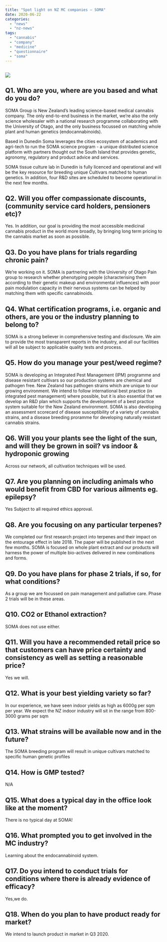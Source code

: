 ```yaml
---
title: "Spot light on NZ MC companies – SOMA"
date: 2020-06-22
categories: 
  - "news"
  - "nz-news"
tags: 
  - "cannabis"
  - "company"
  - "medicine"
  - "questionnaire"
  - "soma"
---
```


## ![](/wp-content/uploads/2022/04/soma-logo.png)

## Q1. Who are you, where are you based and what do you do?

SOMA Group is New Zealand’s leading science-based medical cannabis company. The only end-to-end business in the market, we’re also the only science wholesaler with a national research programme collaborating with the University of Otago, and the only business focussed on matching whole plant and human genetics (endocannabinoids).

Based in Dunedin Soma leverages the cities ecosystem of academics and agri-tech to run the SOMA science program - a unique distributed science platform with partners thought out the South Island that provides genetic, agronomy, regulatory and product advice and services.

SOMA tissue culture lab in Dunedin is fully licenced and operational and will be the key resource for breeding unique Cultivars matched to human genetics. In addition, four R&D sites are scheduled to become operational in the next few months.

## Q2. Will you offer compassionate discounts, (community service card holders, pensioners etc)?

Yes. In addition, our goal is providing the most accessible medicinal cannabis product in the world more broadly, by bringing long term pricing to the cannabis market as soon as possible.

## Q3. Do you have plans for trials regarding chronic pain?

We’re working on it. SOMA is partnering with the University of Otago Pain group to research whether phenotyping people (characterising them according to their genetic makeup and environmental influences) with poor pain modulation capacity in their nervous systems can be helped by matching them with specific cannabinoids.

## Q4. What certification programs, i.e. organic and others, are you or the industry planning to belong to?

SOMA is a strong believer in comprehensive testing and disclosure. We aim to provide the most transparent reports in the industry, and all our facilities will all be subject to applicable quality tests and process.

## Q5. How do you manage your pest/weed regime?

SOMA is developing an Integrated Pest Management (IPM) programme and disease resistant cultivars so our production systems are chemical and pathogen free. New Zealand has pathogen strains which are unique to our growing environment. We intend to follow international best practice (in integrated pest management) where possible, but it is also essential that we develop an R&D plan which supports the development of a best practice system suitable for the New Zealand environment. SOMA is also developing an assessment scorecard of disease susceptibility of a variety of cannabis strains, and a disease breeding proramme for developing naturally resistant cannabis strains.

## Q6. Will you your plants see the light of the sun, and will they be grown in soil? vs indoor & hydroponic growing

Across our network, all cultivation techniques will be used.

## Q7. Are you planning on including animals who would benefit from CBD for various ailments eg. epilepsy?

Yes Subject to all required ethics approval.

## Q8. Are you focusing on any particular terpenes?

We completed our first research project into terpenes and their impact on the entourage effect in late 2018. The paper will be published in the next few months. SOMA is focused on whole plant extract and our products will harness the power of multiple bio-actives delivered in new combinations and forms.

## Q9. Do you have plans for phase 2 trials, if so, for what conditions?

As a group we are focussed on pain management and palliative care. Phase 2 trials will be in these areas.

## Q10. CO2 or Ethanol extraction?

SOMA does not use either.

## Q11. Will you have a recommended retail price so that customers can have price certainty and consistency as well as setting a reasonable price?

Yes we will.

## Q12. What is your best yielding variety so far?

In our experience, we have seen indoor yields as high as 6000g per sqm per year. We expect the NZ indoor industry will sit in the range from 800-3000 grams per sqm

## Q13. What strains will be available now and in the future?

The SOMA breeding program will result in unique cultivars matched to specific human genetic profiles

## Q14. How is GMP tested?

N/A

## Q15. What does a typical day in the office look like at the moment?

There is no typical day at SOMA!

## Q16. What prompted you to get involved in the MC industry?

Learning about the endocannabinoid system.

## Q17. Do you intend to conduct trials for conditions where there is already evidence of efficacy?

Yes,we do.

## Q18. When do you plan to have product ready for market?

We intend to launch product in market in Q3 2020.
